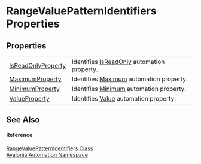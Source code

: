 # RangeValuePatternIdentifiers Properties




## Properties
<table>
<tr>
<td><a href="P_Avalonia_Automation_RangeValuePatternIdentifiers_IsReadOnlyProperty">IsReadOnlyProperty</a></td>
<td>Identifies <a href="P_Avalonia_Automation_Provider_IRangeValueProvider_IsReadOnly">IsReadOnly</a> automation property.</td>
</tr>
<tr>
<td><a href="P_Avalonia_Automation_RangeValuePatternIdentifiers_MaximumProperty">MaximumProperty</a></td>
<td>Identifies <a href="P_Avalonia_Automation_Provider_IRangeValueProvider_Maximum">Maximum</a> automation property.</td>
</tr>
<tr>
<td><a href="P_Avalonia_Automation_RangeValuePatternIdentifiers_MinimumProperty">MinimumProperty</a></td>
<td>Identifies <a href="P_Avalonia_Automation_Provider_IRangeValueProvider_Minimum">Minimum</a> automation property.</td>
</tr>
<tr>
<td><a href="P_Avalonia_Automation_RangeValuePatternIdentifiers_ValueProperty">ValueProperty</a></td>
<td>Identifies <a href="P_Avalonia_Automation_Provider_IRangeValueProvider_Value">Value</a> automation property.</td>
</tr>
</table>

## See Also


#### Reference
<a href="T_Avalonia_Automation_RangeValuePatternIdentifiers">RangeValuePatternIdentifiers Class</a>  
<a href="N_Avalonia_Automation">Avalonia.Automation Namespace</a>  
